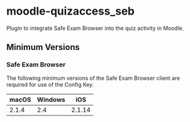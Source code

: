 # moodle-quizaccess_seb
Plugin to integrate Safe Exam Browser into the quiz activity in Moodle.

## Minimum Versions

### Safe Exam Browser

The following minimum versions of the Safe Exam Browser client are required for use of the Config Key.

|macOS|Windows|iOS|
|---|---|---|
|2.1.4|2.4|2.1.14|
